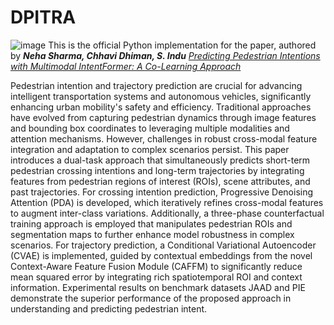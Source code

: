 # DPITRA

![image](https://github.com/user-attachments/assets/95ed355d-a9ce-43c4-8447-2b9aa09b373f)
This is the official Python implementation for the paper, authored by ***Neha Sharma, Chhavi Dhiman, S. Indu***
 *[Predicting Pedestrian Intentions with Multimodal IntentFormer: A Co-Learning Approach](https://ieeexplore.ieee.org/document/11039071)*
 
Pedestrian intention and trajectory prediction are crucial for advancing intelligent transportation systems and autonomous vehicles, significantly enhancing urban mobility's safety and efficiency. Traditional approaches have evolved from capturing pedestrian dynamics through image features and bounding box coordinates to leveraging multiple modalities and attention mechanisms. However, challenges in robust cross-modal feature integration and adaptation to complex scenarios persist. This paper introduces a dual-task approach that simultaneously predicts short-term pedestrian crossing intentions and long-term trajectories by integrating features from pedestrian regions of interest (ROIs), scene attributes, and past trajectories. For crossing intention prediction, Progressive Denoising Attention (PDA) is developed, which iteratively refines cross-modal features to augment inter-class variations. Additionally, a three-phase counterfactual training approach is employed that manipulates pedestrian ROIs and segmentation maps to further enhance model robustness in complex scenarios. For trajectory prediction, a Conditional Variational Autoencoder (CVAE) is implemented, guided by contextual embeddings from the novel Context-Aware Feature Fusion Module (CAFFM) to significantly reduce mean squared error by integrating rich spatiotemporal ROI and context information. Experimental results on benchmark datasets JAAD and PIE demonstrate the superior performance of the proposed approach in understanding and predicting pedestrian intent.
